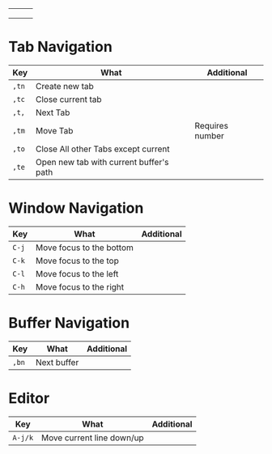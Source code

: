 |   |   |   |
|---|---|---|
|   |   |   |
|   |   |   |
|   |   |   |

# Tab Navigation

|Key   |What   |Additional   |
|---|---|---|
|`,tn`   | Create new tab  |   |
|`,tc`  | Close current tab  |   |
| `,t,`  | Next Tab  |   | 
| `,tm` | Move Tab | Requires number|
| `,to` | Close All other Tabs except current | |
| `,te` | Open new tab with current buffer's path | |

# Window Navigation

| Key  |What   | Additional  |
|---|---|---|
| `C-j`  | Move focus to the bottom  |   |
| `C-k`  | Move focus to the top  |   |
| `C-l`  | Move focus to the left  |   |
| `C-h`  | Move focus to the right  |   |



# Buffer Navigation

| Key  |What   | Additional  |
|---|---|---|
| `,bn`  | Next buffer |   |


# Editor

| Key  |What   | Additional  |
|---|---|---|
| `A-j/k`  | Move current line down/up |   |


























